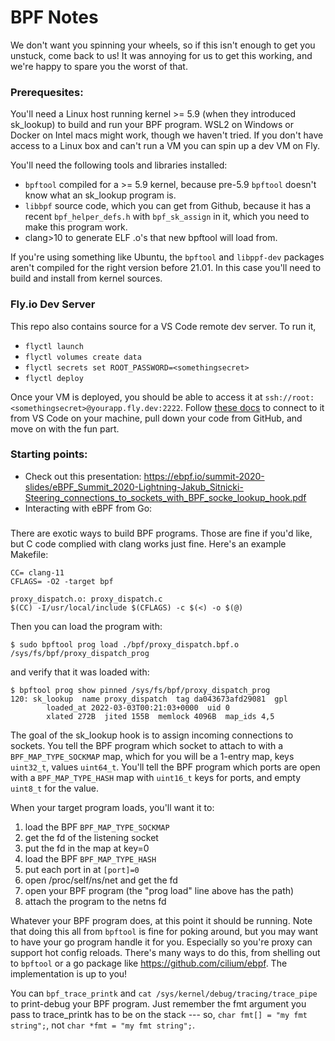 # BPF Notes

We don't want you spinning your wheels, so if this isn't enough to get you unstuck, come back to us! It was annoying for us to get this working, and we're happy to spare you the worst of that.

### Prerequesites:

You'll need a Linux host running kernel >= 5.9 (when they introduced sk_lookup) to build and run your BPF program. WSL2 on Windows or Docker on Intel macs might work, though we haven't tried. If you don't have access to a Linux box and can't run a VM you can spin up a dev VM on Fly.

You'll need the following tools and libraries installed:
  - `bpftool` compiled for a >= 5.9 kernel, because pre-5.9 `bpftool` doesn't know what an sk_lookup program is.
  - `libbpf` source code, which you can get from Github, because it has a recent `bpf_helper_defs.h` with `bpf_sk_assign` in it, which you need to make this program work.
  - clang>10 to generate ELF .o's that new bpftool will load from.

If you're using something like Ubuntu, the `bpftool` and `libppf-dev` packages aren't compiled for the right version before 21.01. In this case you'll need to build and install from kernel sources. 

### Fly.io Dev Server

This repo also contains source for a VS Code remote dev server. To run it,

- `flyctl launch`
- `flyctl volumes create data`
- `flyctl secrets set ROOT_PASSWORD=<somethingsecret>`
- `flyctl deploy`

Once your VM is deployed, you should be able to access it at `ssh://root:<somethingsecret>@yourapp.fly.dev:2222`. Follow [these docs](https://code.visualstudio.com/docs/remote/ssh) to connect to it from VS Code on your machine, pull down your code from GitHub, and move on with the fun part.

### Starting points:

- Check out this presentation: https://ebpf.io/summit-2020-slides/eBPF_Summit_2020-Lightning-Jakub_Sitnicki-Steering_connections_to_sockets_with_BPF_socke_lookup_hook.pdf
- Interacting with eBPF from Go: 

### 

There are exotic ways to build BPF programs. Those are fine if you'd like, but C code complied with clang works just fine. Here's an example Makefile:

```
CC= clang-11
CFLAGS= -O2 -target bpf

proxy_dispatch.o: proxy_dispatch.c
$(CC) -I/usr/local/include $(CFLAGS) -c $(<) -o $(@)
```

Then you can load the program with:

```
$ sudo bpftool prog load ./bpf/proxy_dispatch.bpf.o /sys/fs/bpf/proxy_dispatch_prog
```

and verify that it was loaded with:

```
$ bpftool prog show pinned /sys/fs/bpf/proxy_dispatch_prog
120: sk_lookup  name proxy_dispatch  tag da043673afd29081  gpl
        loaded_at 2022-03-03T00:21:03+0000  uid 0
        xlated 272B  jited 155B  memlock 4096B  map_ids 4,5
```

The goal of the sk_lookup hook is to assign incoming connections to sockets. You tell the BPF program which socket to attach to with a `BPF_MAP_TYPE_SOCKMAP` map, which for you will be a 1-entry map, keys `uint32_t`, values `uint64_t`. You'll tell the BPF program which ports are open with a `BPF_MAP_TYPE_HASH` map with `uint16_t` keys for ports, and empty `uint8_t` for the value. 

When your target program loads, you'll want it to:
1. load the BPF `BPF_MAP_TYPE_SOCKMAP`
2. get the fd of the listening socket
3. put the fd in the map at key=0
4. load the BPF `BPF_MAP_TYPE_HASH`
5. put each port in at `[port]=0`
6. open /proc/self/ns/net and get the fd
7. open your BPF program (the "prog load" line above has the path)
8. attach the program to the netns fd

Whatever your BPF program does, at this point it should be running. Note that doing this all from `bpftool` is fine for poking around, but you may want to have your go program handle it for you. Especially so you're proxy can support hot config reloads. There's many ways to do this, from shelling out to `bpftool` or a go package like https://github.com/cilium/ebpf. The implementation is up to you!

You can `bpf_trace_printk` and `cat /sys/kernel/debug/tracing/trace_pipe` to print-debug your BPF program. Just remember the fmt argument you pass to trace_printk has to be on the stack --- so, `char fmt[] = "my fmt string";`, not `char *fmt = "my fmt string";`.
